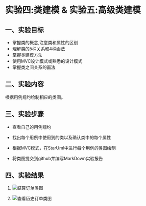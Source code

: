 # 实验四:类建模 & 实验五:高级类建模


## 一、实验目标

- 掌握类的概念,注意类和属性的区别
- 理解类的5种关系和4种画法
- 掌握类建模方法
- 使用MVC设计模式或熟悉的设计模式
- 掌握类之间关系的画法


## 二、实验内容

根据用例规约绘制相应的类图。

## 三、实验步骤

- 查看自己的用例规约

- 找出每个用例中使用到的类以及确认类中的每个属性

- 根据MVC模式，在StarUml中进行每个用例的类图绘制

- 将类图提交到github并编写MarkDown实验报告


## 四、实验结果  

1. ![结算订单类图](./ClassDiagram1.png)  

2. ![查看历史订单类图](./ClassDiagram2.png)  

